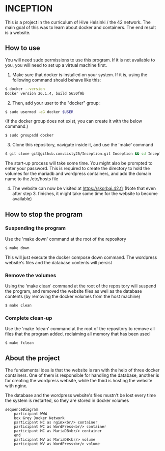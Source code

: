 # INCEPTION

This is a project in the curriculum of Hive Helsinki / the 42 network. The main goal of this was to learn about docker and containers. The end result is a website.

## How to use

You will need sudo permissions to use this program. If it is not available to you, you will need to set up a virtual machine first.

1. Make sure that docker is installed on your system. If it is, using the following command should behave like this:

```bash
$ docker --version
Docker version 26.1.4, build 5650f9b
```

2. Then, add your user to the "docker" group:

```bash
$ sudo usermod -aG docker $USER
```
(If the docker group does not exist, you can create it with the below command:)

```bash
$ sudo groupadd docker
```

3. Clone this repository, navigate inside it, and use the 'make' command

```bash
$ git clone git@github.com:Lisly25/Inception.git Inception && cd Inception && make
```

The start-up process will take some time. You might also be prompted to enter your password. This is required to create the directory to hold the volumes for the mariadb and wordpress containers, and add the domain name to the /etc/hosts file

4. The website can now be visited at https://skorbai.42.fr (Note that even after step 3. finishes, it might take some time for the website to become available)

## How to stop the program

### Suspending the program

Use the 'make down' command at the root of the repository

```bash
$ make down
```

This will just execute the docker compose down command. The wordpress website's files and the database contents will persist

### Remove the volumes

Using the 'make clean' command at the root of the repository will suspend the program, and removed the website files as well as the database contents (by removing the docker volumes from the host machine)

```bash
$ make clean
```

### Complete clean-up

Use the 'make fclean' command at the root of the repository to remove all files that the program added, reclaiming all memory that has been used

```bash
$ make fclean
```

## About the project

The fundamental idea is that the website is ran with the help of three docker containers. One of them is responsible for handling the database, another is for creating the wordpress website, while the third is hosting the website with nginx.

The database and the wordpress website's files mustn't be lost every time the system is restarted, so they are stored in docker volumes

```mermaid
sequenceDiagram
    participant WWW
    box Grey Docker Network
    participant NC as nginx<br/> container
    participant WC as WordPress<br/> container
    participant MC as MariaDB<br/> container
    end
    participant MV as MariaDB<br/> volume
    participant WV as WordPress<br/> volume
```
